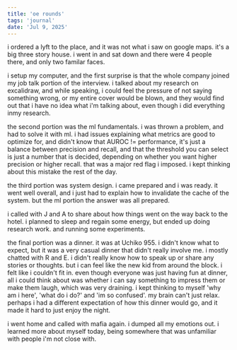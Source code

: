 ```yaml
---
title: 'oe rounds'
tags: 'journal'
date: 'Jul 9, 2025'
---
```


i ordered a lyft to the place, and it was not what i saw on google maps. it's a big three story house. i went in and sat down and there were 4 people there, and only two familar faces.

i setup my computer, and the first surprise is that the whole company joined my job talk portion of the interview. i talked about my research on excalidraw, and while speaking, i could feel the pressure of not saying something wrong, or my entire cover would be blown, and they would find out that i have no idea what i'm talking about, even though i did everything inmy research.

the second portion was the ml fundamentals. i was thrown a problem, and had to solve it with ml. i had issues explaining what metrics are good to optimize for, and didn't know that AUROC != performance, it's just a balance between precision and recall, and that the threshold you can select is just a number that is decided, depending on whether you want higher precision or higher recall. that was a major red flag i imposed. i kept thinking about this mistake the rest of the day.

the third portion was system design. i came prepared and i was ready. it went well overall, and i just had to explain how to invalidate the cache of the system. but the ml portion the answer was all prepared.

i called with J and A to share about how things went on the way back to the hotel. i planned to sleep and regain some energy, but ended up doing research work. and running some experiments.

the final portion was a dinner. it was at Uchiko 955. i didn't know what to expect, but it was a very casual dinner that didn't really involve me. i mostly chatted with R and E. i didn't really know how to speak up or share any stories or thoughts. but i can feel like the new kid from around the block. i felt like i couldn't fit in. even though everyone was just having fun at dinner, all i could think about was whether i can say something to impress them or make them laugh, which was very draining. i kept thinking to myself 'why am i here', 'what do i do?' and 'im so confused'. my brain can't just relax. perhaps i had a different expectation of how this dinner would go, and it made it hard to just enjoy the night.

i went home and called with mafia again. i dumped all my emotions out. i learned more about myself today, being somewhere that was unfamiliar with people i'm not close with.
